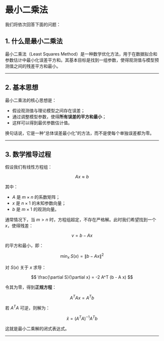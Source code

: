# 最小二乘法

我们将依次回答下面的问题：

## 1. 什么是最小二乘法

最小二乘法（Least Squares Method）是一种数学优化方法，用于在数据拟合和参数估计中最小化误差平方和。其基本目标是找到一组参数，使得观测值与模型预测值之间的残差平方和最小。

---

## 2. 基本思想

最小二乘法的核心思想是：  
- 假设观测值与理论模型之间存在误差；  
- 通过调整模型参数，使得**所有误差的平方和最小**；  
- 这样可以得到最优参数估计值。

换句话说，它是一种“总体误差最小化”的方法，而不是使每个单独误差都为零。

---

## 3. 数学推导过程

假设我们有线性方程组：

$$ A x \approx b $$

其中：  
- $A$ 是 $m \times n$ 的系数矩阵；  
- $x$ 是 $n \times 1$ 的未知参数向量；  
- $b$ 是 $m \times 1$ 的观测向量。  

通常情况下，当 $m > n$ 时，方程组超定，不存在严格解。此时我们希望找到一个 $x$，使得残差：

$$ v = b - A x $$

的平方和最小，即：

$$ \min_x \; S(x) = \| b - A x \|^2 $$

对 $S(x)$ 关于 $x$ 求导：

$$ \frac{\partial S}{\partial x} = -2 A^T (b - A x) $$

令其为零，得到**正规方程**：

$$ A^T A x = A^T b $$

若 $A^T A$ 可逆，则解为：

$$ \hat{x} = (A^T A)^{-1} A^T b $$

这就是最小二乘解的闭式表达式。

---

